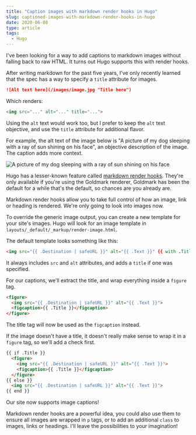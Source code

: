 ```yaml
---
title: "Caption images with markdown render hooks in Hugo"
slug: captioned-images-with-markdown-render-hooks-in-hugo
date: 2020-06-08
type: article
tags:
  - Hugo
---
```


I've been looking for a way to add captions to markdown images without falling back to raw HTML. It turns out Hugo supports this with render hooks.

<!--more-->

After writing markdown for the past five years, I've only recently learned that the spec has a way to specify a `title` attribute for images.

```markdown
![Alt text here](/images/image.jpg "Title here")
```

Which renders:

```html
<img src="..." alt="..." title="...">
```

Using the `alt` text would work too, but I prefer to keep the `alt` text objective, and use the `title` attribute for additional flavor.

For example, the alt text of the image below is "A picture of my dog sleeping with a ray of sun shining on his face", an objective description of the image. The caption adds more context.

![A picture of my dog sleeping with a ray of sun shining on his face](/media/dog-nap.jpg "My dog always looks for a ray of sun on the floor for his morning nap. Yes, morning naps are a thing if you sleep 20 hours a day.")

Hugo has a lesser-known feature called [markdown render hooks](https://gohugo.io/getting-started/configuration-markup#markdown-render-hooks). They're only available if you're using the Goldmark renderer, Goldmark has been the default for a while that's the default, so chances are you already are.

Markdown render hooks allow you to take full control of how an image, link or heading is rendered. We're only going to look into images now.

To override the generic image output, you can create a new template for your site's images. Hugo will look for an image template in `layouts/_default/_markup/render-image.html`.

The default template looks something like this:

```html
<img src="{{ .Destination | safeURL }}" alt="{{ .Text }}" {{ with .Title }} title="{{ . }}" {{ end }} />
```

It always includes `src` and `alt` attributes, and adds a `title` if one was specified.

For our captions, we'll extract the title, and wrap everything inside a `figure` tag.

```html
<figure>
  <img src="{{ .Destination | safeURL }}" alt="{{ .Text }}">
  <figcaption>{{ .Title }}</figcaption>
</figure>
```

The title tag will now be used as the `figcaption` instead.

If the image doesn't have a title, it doesn't really make sense to wrap it in a `figure` tag, so we'll add a check first.

```html
{{ if .Title }}
  <figure>
    <img src="{{ .Destination | safeURL }}" alt="{{ .Text }}">
    <figcaption>{{ .Title }}</figcaption>
  </figure>
{{ else }}
  <img src="{{ .Destination | safeURL }}" alt="{{ .Text }}">
{{ end }}
```

Our site now supports image captions!

Markdown render hooks are a powerful idea, you could also use them to ensure all images are wrapped in `p` tags, or to add an additional `class` to images, links or headings. I'll leave the possibilities to your imagination!
